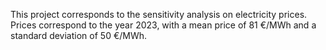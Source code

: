 This project corresponds to the sensitivity analysis on electricity prices.
Prices correspond to the year 2023, with a mean price of 81 €/MWh and a standard deviation of 50 €/MWh.
